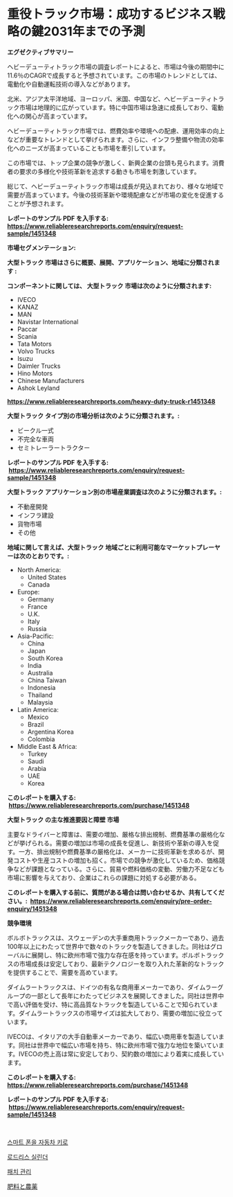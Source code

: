 <p><h1>重役トラック市場：成功するビジネス戦略の鍵2031年までの予測</h1></p><p><strong>エグゼクティブサマリー</strong></p>
<p><p>ヘビーデューティトラック市場の調査レポートによると、市場は今後の期間中に11.6％のCAGRで成長すると予想されています。この市場のトレンドとしては、電動化や自動運転技術の導入などがあります。</p><p>北米、アジア太平洋地域、ヨーロッパ、米国、中国など、ヘビーデューティトラック市場は地理的に広がっています。特に中国市場は急速に成長しており、電動化への関心が高まっています。</p><p>ヘビーデューティトラック市場では、燃費効率や環境への配慮、運用効率の向上などが重要なトレンドとして挙げられます。さらに、インフラ整備や物流の効率化へのニーズが高まっていることも市場を牽引しています。</p><p>この市場では、トップ企業の競争が激しく、新興企業の台頭も見られます。消費者の要求の多様化や技術革新を追求する動きも市場を刺激しています。</p><p>総じて、ヘビーデューティトラック市場は成長が見込まれており、様々な地域で需要が高まっています。今後の技術革新や環境配慮などが市場の変化を促進することが予想されます。</p></p>
<p><strong>レポートのサンプル PDF を入手する: <a href="https://www.reliableresearchreports.com/enquiry/request-sample/1451348">https://www.reliableresearchreports.com/enquiry/request-sample/1451348</a></strong></p>
<p><strong>市場セグメンテーション:</strong></p>
<p><strong> 大型トラック 市場はさらに概要、展開、アプリケーション、地域に分類されます :</strong></p>
<p><strong>コンポーネントに関しては、 大型トラック 市場は次のように分類されます: &nbsp;</strong></p>
<p><ul><li>IVECO</li><li>KANAZ</li><li>MAN</li><li>Navistar International</li><li>Paccar</li><li>Scania</li><li>Tata Motors</li><li>Volvo Trucks</li><li>Isuzu</li><li>Daimler Trucks</li><li>Hino Motors</li><li>Chinese Manufacturers</li><li>Ashok Leyland</li></ul></p>
<p><strong><a href="https://www.reliableresearchreports.com/heavy-duty-truck-r1451348">https://www.reliableresearchreports.com/heavy-duty-truck-r1451348</a></strong></p>
<p><strong> 大型トラック タイプ別の市場分析は次のように分類されます。:</strong></p>
<p><ul><li>ビークル一式</li><li>不完全な車両</li><li>セミトレーラートラクター</li></ul></p>
<p><strong>レポートのサンプル PDF を入手する: &nbsp;<a href="https://www.reliableresearchreports.com/enquiry/request-sample/1451348">https://www.reliableresearchreports.com/enquiry/request-sample/1451348</a></strong></p>
<p><strong> 大型トラック アプリケーション別の市場産業調査は次のように分類されます。:</strong></p>
<p><ul><li>不動産開発</li><li>インフラ建設</li><li>貨物市場</li><li>その他</li></ul></p>
<p><strong>地域に関して言えば、大型トラック 地域ごとに利用可能なマーケットプレーヤーは次のとおりです。:</strong></p>
<p><ul>
    <li>
        North America:
        <ul>
            <li>United States</li>
            <li>Canada</li>
        </ul>
    </li>
    <li>
        Europe:
        <ul>
            <li>Germany</li>
            <li>France</li>
            <li>U.K.</li>
            <li>Italy</li>
            <li>Russia</li>
        </ul>
    </li>
    <li>
        Asia-Pacific:
        <ul>
            <li>China</li>
            <li>Japan</li>
            <li>South Korea</li>
            <li>India</li>
            <li>Australia</li>
            <li>China Taiwan</li>
            <li>Indonesia</li>
            <li>Thailand</li>
            <li>Malaysia</li>
        </ul>
    </li>
    <li>
        Latin America:
        <ul>
            <li>Mexico</li>
            <li>Brazil</li>
            <li>Argentina Korea</li>
            <li>Colombia</li>
        </ul>
    </li>
    <li>
        Middle East & Africa:
        <ul>
            <li>Turkey</li>
            <li>Saudi</li>
            <li>Arabia</li>
            <li>UAE</li>
            <li>Korea</li>
        </ul>
    </li>
    </ul></p>
<p><strong>このレポートを購入する: &nbsp;<a href="https://www.reliableresearchreports.com/purchase/1451348">https://www.reliableresearchreports.com/purchase/1451348</a></strong></p>
<p><strong>大型トラック の主な推進要因と障壁 市場</strong></p>
<p><p>主要なドライバーと障害は、需要の増加、厳格な排出規制、燃費基準の厳格化などが挙げられる。需要の増加は市場の成長を促進し、新技術や革新の導入を促す。一方、排出規制や燃費基準の厳格化は、メーカーに技術革新を求めるが、開発コストや生産コストの増加も招く。市場での競争が激化しているため、価格競争などが課題となっている。さらに、貿易や燃料価格の変動、労働力不足なども市場に影響を与えており、企業はこれらの課題に対処する必要がある。</p></p>
<p><strong>このレポートを購入する前に、質問がある場合は問い合わせるか、共有してください。:&nbsp; <a href="https://www.reliableresearchreports.com/enquiry/pre-order-enquiry/1451348">https://www.reliableresearchreports.com/enquiry/pre-order-enquiry/1451348</a></strong></p>
<p><strong>競争環境</strong></p>
<p><p>ボルボトラックスは、スウェーデンの大手重商用トラックメーカーであり、過去100年以上にわたって世界中で数々のトラックを製造してきました。同社はグローバルに展開し、特に欧州市場で強力な存在感を持っています。ボルボトラックスの市場成長は安定しており、最新テクノロジーを取り入れた革新的なトラックを提供することで、需要を高めています。</p><p>ダイムラートラックスは、ドイツの有名な商用車メーカーであり、ダイムラーグループの一部として長年にわたってビジネスを展開してきました。同社は世界中で高い評価を受け、特に高品質なトラックを製造していることで知られています。ダイムラートラックスの市場サイズは拡大しており、需要の増加に役立っています。</p><p>IVECOは、イタリアの大手自動車メーカーであり、幅広い商用車を製造しています。同社は世界中で幅広い市場を持ち、特に欧州市場で強力な地位を築いています。IVECOの売上高は常に安定しており、契約数の増加により着実に成長しています。</p></p>
<p><strong>このレポートを購入する: &nbsp; <a href="https://www.reliableresearchreports.com/purchase/1451348">https://www.reliableresearchreports.com/purchase/1451348</a></strong></p>
<p><strong>レポートのサンプル PDF を入手する: &nbsp;<a href="https://www.reliableresearchreports.com/enquiry/request-sample/1451348">https://www.reliableresearchreports.com/enquiry/request-sample/1451348</a></strong><strong></strong></p>
<p>&nbsp;</p>
<p><p><a href="https://medium.com/@johnsonlowe2023_38650/%EC%8A%A4%EB%A7%88%ED%8A%B8%ED%8F%B0%EC%9D%84-%EC%9E%90%EB%8F%99%EC%B0%A8-%EC%97%B4%EC%87%A0%EB%A1%9C-%EC%82%AC%EC%9A%A9%ED%95%98%EB%8A%94-%EC%8B%9C%EC%9E%A5-2031%EB%85%84%EA%B9%8C%EC%A7%80%EC%9D%98-%ED%8A%B8%EB%A0%8C%EB%93%9C-%EC%98%88%EC%B8%A1-%EB%B0%8F-%EA%B2%BD%EC%9F%81-%EB%B6%84%EC%84%9D-5e69e8e51793">스마트 폰을 자동차 키로</a></p><p><a href="https://github.com/fernandotryO5lson96765/Market-Research-Report-List-1/blob/main/832767819364.md">로드리스 실린더</a></p><p><a href="https://github.com/CliftonFisher9067/Market-Research-Report-List-1/blob/main/656848819363.md">패치 관리</a></p><p><a href="https://github.com/EmoryYundt1935/Market-Research-Report-List-1/blob/main/132544220872.md">肥料と農薬</a></p></p>